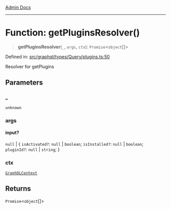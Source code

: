 [Admin Docs](/)

***

# Function: getPluginsResolver()

> **getPluginsResolver**(`_`, `args`, `ctx`): `Promise`\<`object`[]\>

Defined in: [src/graphql/types/Query/plugins.ts:50](https://github.com/Sourya07/talawa-api/blob/4e4298c85a0d2c28affa824f2aab7ec32b5f3ac5/src/graphql/types/Query/plugins.ts#L50)

Resolver for getPlugins

## Parameters

### \_

`unknown`

### args

#### input?

`null` \| \{ `isActivated?`: `null` \| `boolean`; `isInstalled?`: `null` \| `boolean`; `pluginId?`: `null` \| `string`; \}

### ctx

[`GraphQLContext`](../../../../context/type-aliases/GraphQLContext.md)

## Returns

`Promise`\<`object`[]\>
